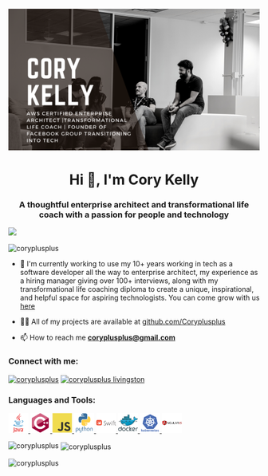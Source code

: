 ![](https://github.com/Coryplusplus/Coryplusplus/blob/main/githubBanner.png)
<h1 align="center">Hi 👋, I'm Cory Kelly</h1>
<h3 align="center">A thoughtful enterprise architect and transformational life coach with a passion for people and technology</h3>
<img align=“right” alt+”Coding” width=“400” src=“https://cdn.dribbble.com/users/1894420/screenshots/14032021/media/a85f637f1eb4cd5efdd307f9760472a1.gif”>

<p align="left"> <img src="https://komarev.com/ghpvc/?username=coryplusplus&label=Profile%20views&color=0e75b6&style=flat" alt="coryplusplus" /> </p>

- 🌱 I'm currently working to use my 10+ years working in tech as a software developer all the way to enterprise architect, my experience as a hiring manager giving over 100+ interviews, along with my transformational life coaching diploma to create a unique, inspirational, and helpful space for aspiring technologists. You can come grow with us <a href="https://facebook.com/groups/transitioningintotech" target="blank">here</a>

- 👨‍💻 All of my projects are available at [github.com/Coryplusplus](github.com/Coryplusplus)

- 📫 How to reach me **coryplusplus@gmail.com**


<h3 align="left">Connect with me:</h3>
<p align="left">
<a href="https://linkedin.com/in/corykelly1" target="blank"><img align="center" src="https://raw.githubusercontent.com/rahuldkjain/github-profile-readme-generator/master/src/images/icons/Social/linked-in-alt.svg" alt="coryplusplus" height="30" width="40" /></a>
<a href="https://facebook.com/groups/transitioningintotech" target="blank"><img align="center" src="https://raw.githubusercontent.com/rahuldkjain/github-profile-readme-generator/master/src/images/icons/Social/facebook.svg" alt="coryplusplus livingston" height="30" width="40" /></a>
</p>

<h3 align="left">Languages and Tools:</h3>
<p align="left"> 

 <a href="https://www.w3schools.com/css/" target="_blank" rel="noreferrer"> <img src="https://raw.githubusercontent.com/devicons/devicon/master/icons/java/java-original-wordmark.svg" alt="css3" width="40" height="40"/> </a>  <a href="https://www.w3schools.com/css/" target="_blank" rel="noreferrer"> <img src="https://raw.githubusercontent.com/devicons/devicon/master/icons/cplusplus/cplusplus-original.svg" alt="css3" width="40" height="40"/> </a>  <a href="https://www.w3schools.com/css/" target="_blank" rel="noreferrer"> <img src="https://raw.githubusercontent.com/devicons/devicon/master/icons/javascript/javascript-original.svg" alt="css3" width="40" height="40"/> </a>  <a href="https://www.w3schools.com/css/" target="_blank" rel="noreferrer"> <img src="https://raw.githubusercontent.com/devicons/devicon/master/icons/python/python-original-wordmark.svg" alt="css3" width="40" height="40"/> </a> <a href="https://www.w3schools.com/css/" target="_blank" rel="noreferrer"> <img src="https://raw.githubusercontent.com/devicons/devicon/master/icons/swift/swift-original-wordmark.svg" alt="css3" width="40" height="40"/> </a>  <a href="https://www.w3schools.com/css/" target="_blank" rel="noreferrer"> <img src="https://raw.githubusercontent.com/devicons/devicon/master/icons/docker/docker-original-wordmark.svg" alt="css3" width="40" height="40"/> </a>  <a href="https://www.w3schools.com/css/" target="_blank" rel="noreferrer"> <img src="https://raw.githubusercontent.com/devicons/devicon/master/icons/kubernetes/kubernetes-plain-wordmark.svg" alt="css3" width="40" height="40"/> </a>  <a href="https://www.w3schools.com/css/" target="_blank" rel="noreferrer"> <img src="https://raw.githubusercontent.com/devicons/devicon/master/icons/angularjs/angularjs-original-wordmark.svg" alt="css3" width="40" height="40"/> </a>  


</p>

<p><img align="left" src="https://github-readme-stats.vercel.app/api/top-langs?username=coryplusplus&show_icons=true&locale=en&layout=compact" alt="coryplusplus" /></p>

<p>&nbsp;<img align="center" src="https://github-readme-stats.vercel.app/api?username=coryplusplus&show_icons=true&locale=en" alt="coryplusplus" /></p>

<p><img align="center" src="https://github-readme-streak-stats.herokuapp.com/?user=coryplusplus&" alt="coryplusplus" /></p>
